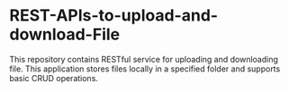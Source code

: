 # REST-APIs-to-upload-and-download-File
This repository contains RESTful service for uploading and downloading file. This application stores files locally in a specified folder and supports basic CRUD operations.
